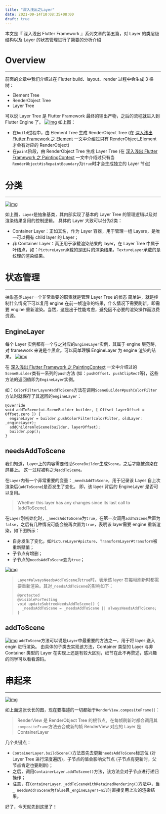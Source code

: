 ```yaml
---
title: "深入浅出之Layer"
date: 2021-09-14T10:08:35+08:00
draft: true
---
```


本文是『 深入浅出 Flutter Framework 』系列文章的第五篇，对 Layer 的类层级结构以及 Layer 的状态管理进行了简要的分析介绍

# Overview

------

前面的文章中我们介绍过在 Flutter build、layout、render 过程中会生成 3 棵树：

- Element Tree
- RenderObject Tree
- Layer Tree

可以说 Layer Tree 是 Flutter Framework 最终的输出产物，之后的流程就进入到 Flutter Engine 了。
[![img](https://luckly007.oss-cn-beijing.aliyuncs.com/image/Element_RenderObject_LayerTree.png)](https://zxfcumtcs.github.io/img/Element_RenderObject_LayerTree.png)
如上图：

- 在`build`过程中，由 Element Tree 生成 RenderObject Tree (在 [深入浅出 Flutter Framework 之 Element](https://zxfcumtcs.github.io/2020/05/17/deepinto-flutter-element/) 一文中介绍过只有 RenderObject_Element 才会有对应的 RenderObject)
- 在`paint`阶段，由 RenderObject Tree 生成 Layer Tree (在 [深入浅出 Flutter Framework 之 PaintingContext](https://zxfcumtcs.github.io/2020/05/23/deepinto-flutter-paintingcontext/) 一文中介绍过只有当`RenderObject#isRepaintBoundary`为`true`时才会生成独立的 Layer 节点)

# 分类

------

[![img](https://luckly007.oss-cn-beijing.aliyuncs.com/image/Layer.png)](https://zxfcumtcs.github.io/img/Layer.png)

如上图，`Layer`是抽象基类，其内部实现了基本的 Layer Tree 的管理逻辑以及对渲染结果复用的控制逻辑。
具体的 Layer 大致可以分为2类：

- Container Layer：正如其名，作为 Layer 容器，用于管理一组 Layers，是唯一可以拥有 child layer 的 Layer；
- 非 Container Layer：真正用于承载渲染结果的 layer，在 Layer Tree 中属于叶结点，如：`PictureLayer`承载的是图片的渲染结果，`TextureLayer`承载的是纹理的渲染结果。

# 状态管理

------

抽象基类`Layer`一个非常重要的职责就是管理 Layer Tree 的状态
简单讲，就是控制什么情况下可以复用 engine 在前一帧渲染的结果，什么情况下需要刷新，即需要 engine 重新渲染。当然，这是出于性能考虑，避免因不必要的渲染操作而浪费资源。

## EngineLayer

每个 Layer 实例都有一个与之对应的`EngineLayer`实例，其属于 engine 层范畴，对 framework 来说是个黑盒。可以简单理解 EngineLayer 为 engine 渲染的结果。
[![img](https://luckly007.oss-cn-beijing.aliyuncs.com/image/EngineLayer.png)](https://zxfcumtcs.github.io/img/EngineLayer.png)

在 [深入浅出 Flutter Framework 之 PaintingContext](https://zxfcumtcs.github.io/2020/05/23/deepinto-flutter-paintingcontext/) 一文中介绍过的`SceneBuilder`类有一系列的`push`方法 (如：`pushOffset`、`pushClipRect`等)，这些方法的返回值即为`EngineLayer`实例。

如：`ColorFilterLayer#addToScene`方法在调用`SceneBuilder#pushColorFilter`方法时就保存了其返回的`engineLayer`：

```
@override
void addToScene(ui.SceneBuilder builder, [ Offset layerOffset = Offset.zero ]) {
  engineLayer = builder.pushColorFilter(colorFilter, oldLayer: _engineLayer);
  addChildrenToScene(builder, layerOffset);
  builder.pop();
}
```



## needsAddToScene

我们知道，Layer上的内容需要借助`SceneBuilder`生成`Scene`，之后才能被渲染在屏幕上。
这一过程被称之为`addToScene`。

在`Layer`内有一个非常重要的变量：`_needsAddToScene`，用于记录该 Layer 自上次渲染后(`addToScene`)是否发生了变化。
即，该 layer 背后的 EngineLayer 是否可以复用。

> Whether this layer has any changes since its last call to [addToScene].

在`Layer`刚初始化时，`_needsAddToScene`为`true`，在第一次调用`addToScene`后置为`false`，之后有几种情况可能会被再次置为`true`，表明该 layer需要 engine 重新渲染，如下图所示：

- 自身发生了变化，如`PictureLayer#picture`、`TransformLayer#transform`被重新赋值；
- 子节点有增删；
- 子节点的`needsAddToScene`变为`true`；

[![img](https://luckly007.oss-cn-beijing.aliyuncs.com/image/needsAddToScene.png)](https://zxfcumtcs.github.io/img/needsAddToScene.png)

> `Layer#alwaysNeedsAddToScene`为`true`时，表示该 layer 在每帧刷新时都需要重新渲染。其对`_needsAddToScene`的影响如下：
>
> ```
> @protected
> @visibleForTesting
> void updateSubtreeNeedsAddToScene() {
>   _needsAddToScene = _needsAddToScene || alwaysNeedsAddToScene;
> }
> ```

## addToScene

[![img](https://luckly007.oss-cn-beijing.aliyuncs.com/image/addToScene.png)](https://zxfcumtcs.github.io/img/addToScene.png)
`addToScene`方法可以说是`Layer`中最重要的方法之一，用于将 layer 送入 engin 进行渲染。
由具体的子类去实现该方法，Container 类型的 Layer 与非 Container 类型的 Layer 在实现上还是有较大区别，细节在此不再赘述，感兴趣的同学可以看看源码。

# 串起来

------

[![img](https://zxfcumtcs.github.io/img/LayerBuild.png)](https://zxfcumtcs.github.io/img/LayerBuild.png)

如上面这张长长的图，现在要描述的一切都始于`RenderView.compositeFrame()`：

> RenderView 是 RenderObject Tree 的根节点，在每帧刷新时都会调用其`compositeFrame`方法去合成新的帧
> RenderView 对应的 Layer 是ContainerLayer

几个关键点：

- `ContainerLayer.buildScene()`方法首先去更新`needsAddToScene`标志位 (对 Layer Tree 进行深度遍历)，子节点的值会影响父节点 (子节点有更新时，父节点肯定也要刷新)；
- 之后，调用`ContainerLayer.addToScene()`方法，该方法会对子节点进行递归操作；
- 注意，在`ContainerLayer._addToSceneWithRetainedRendering()`方法中，当`_ needsAddToScene`为`false`且`_engineLayer!=nil`时直接复用上次的渲染结果。

好了，今天就先到这里了！
